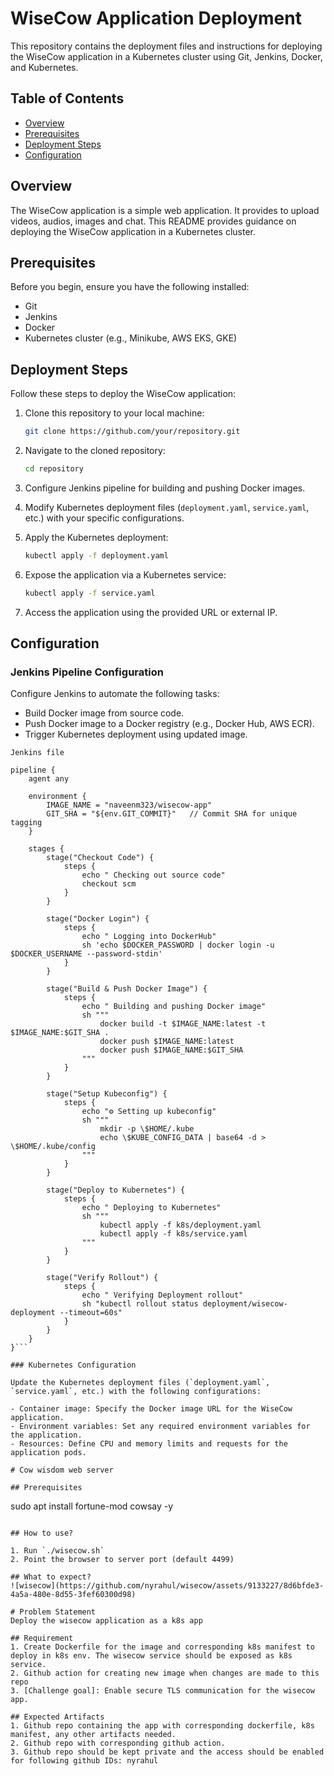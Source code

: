# WiseCow Application Deployment

This repository contains the deployment files and instructions for deploying the WiseCow application in a Kubernetes cluster using Git, Jenkins, Docker, and Kubernetes.

## Table of Contents

- [Overview](#overview)
- [Prerequisites](#prerequisites)
- [Deployment Steps](#deployment-steps)
- [Configuration](#configuration)

## Overview

The WiseCow application is a simple web application. It provides to upload videos, audios, images and chat. This README provides guidance on deploying the WiseCow application in a Kubernetes cluster.

## Prerequisites

Before you begin, ensure you have the following installed:

- Git
- Jenkins
- Docker
- Kubernetes cluster (e.g., Minikube, AWS EKS, GKE)

## Deployment Steps

Follow these steps to deploy the WiseCow application:

1. Clone this repository to your local machine:

   ```bash
   git clone https://github.com/your/repository.git
   ```

2. Navigate to the cloned repository:

   ```bash
   cd repository
   ```

3. Configure Jenkins pipeline for building and pushing Docker images.
4. Modify Kubernetes deployment files (`deployment.yaml`, `service.yaml`, etc.) with your specific configurations.
5. Apply the Kubernetes deployment:

   ```bash
   kubectl apply -f deployment.yaml
   ```

6. Expose the application via a Kubernetes service:

   ```bash
   kubectl apply -f service.yaml
   ```

7. Access the application using the provided URL or external IP.

## Configuration

### Jenkins Pipeline Configuration

Configure Jenkins to automate the following tasks:

- Build Docker image from source code.
- Push Docker image to a Docker registry (e.g., Docker Hub, AWS ECR).
- Trigger Kubernetes deployment using updated image.

```
Jenkins file

pipeline {
    agent any

    environment {
        IMAGE_NAME = "naveenm323/wisecow-app"
        GIT_SHA = "${env.GIT_COMMIT}"   // Commit SHA for unique tagging
    }

    stages {
        stage("Checkout Code") {
            steps {
                echo " Checking out source code"
                checkout scm
            }
        }

        stage("Docker Login") {
            steps {
                echo " Logging into DockerHub"
                sh 'echo $DOCKER_PASSWORD | docker login -u $DOCKER_USERNAME --password-stdin'
            }
        }

        stage("Build & Push Docker Image") {
            steps {
                echo " Building and pushing Docker image"
                sh """
                    docker build -t $IMAGE_NAME:latest -t $IMAGE_NAME:$GIT_SHA .
                    docker push $IMAGE_NAME:latest
                    docker push $IMAGE_NAME:$GIT_SHA
                """
            }
        }

        stage("Setup Kubeconfig") {
            steps {
                echo "⚙️ Setting up kubeconfig"
                sh """
                    mkdir -p \$HOME/.kube
                    echo \$KUBE_CONFIG_DATA | base64 -d > \$HOME/.kube/config
                """
            }
        }

        stage("Deploy to Kubernetes") {
            steps {
                echo " Deploying to Kubernetes"
                sh """
                    kubectl apply -f k8s/deployment.yaml
                    kubectl apply -f k8s/service.yaml
                """
            }
        }

        stage("Verify Rollout") {
            steps {
                echo " Verifying Deployment rollout"
                sh "kubectl rollout status deployment/wisecow-deployment --timeout=60s"
            }
        }
    }
}```

### Kubernetes Configuration

Update the Kubernetes deployment files (`deployment.yaml`, `service.yaml`, etc.) with the following configurations:

- Container image: Specify the Docker image URL for the WiseCow application.
- Environment variables: Set any required environment variables for the application.
- Resources: Define CPU and memory limits and requests for the application pods.

# Cow wisdom web server

## Prerequisites

```
sudo apt install fortune-mod cowsay -y
```

## How to use?

1. Run `./wisecow.sh`
2. Point the browser to server port (default 4499)

## What to expect?
![wisecow](https://github.com/nyrahul/wisecow/assets/9133227/8d6bfde3-4a5a-480e-8d55-3fef60300d98)

# Problem Statement
Deploy the wisecow application as a k8s app

## Requirement
1. Create Dockerfile for the image and corresponding k8s manifest to deploy in k8s env. The wisecow service should be exposed as k8s service.
2. Github action for creating new image when changes are made to this repo
3. [Challenge goal]: Enable secure TLS communication for the wisecow app.

## Expected Artifacts
1. Github repo containing the app with corresponding dockerfile, k8s manifest, any other artifacts needed.
2. Github repo with corresponding github action.
3. Github repo should be kept private and the access should be enabled for following github IDs: nyrahul
